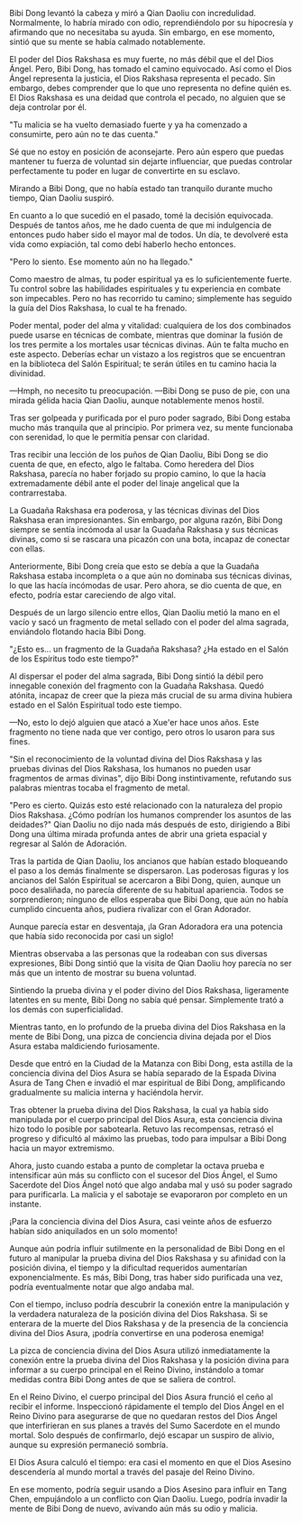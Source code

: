 
Bibi Dong levantó la cabeza y miró a Qian Daoliu con incredulidad. Normalmente, lo habría mirado con odio, reprendiéndolo por su hipocresía y afirmando que no necesitaba su ayuda. Sin embargo, en ese momento, sintió que su mente se había calmado notablemente.

El poder del Dios Rakshasa es muy fuerte, no más débil que el del Dios Ángel. Pero, Bibi Dong, has tomado el camino equivocado. Así como el Dios Ángel representa la justicia, el Dios Rakshasa representa el pecado. Sin embargo, debes comprender que lo que uno representa no define quién es. El Dios Rakshasa es una deidad que controla el pecado, no alguien que se deja controlar por él.

"Tu malicia se ha vuelto demasiado fuerte y ya ha comenzado a consumirte, pero aún no te das cuenta."

Sé que no estoy en posición de aconsejarte. Pero aún espero que puedas mantener tu fuerza de voluntad sin dejarte influenciar, que puedas controlar perfectamente tu poder en lugar de convertirte en su esclavo.

Mirando a Bibi Dong, que no había estado tan tranquilo durante mucho tiempo, Qian Daoliu suspiró.

En cuanto a lo que sucedió en el pasado, tomé la decisión equivocada. Después de tantos años, me he dado cuenta de que mi indulgencia de entonces pudo haber sido el mayor mal de todos. Un día, te devolveré esta vida como expiación, tal como debí haberlo hecho entonces.

"Pero lo siento. Ese momento aún no ha llegado."

Como maestro de almas, tu poder espiritual ya es lo suficientemente fuerte. Tu control sobre las habilidades espirituales y tu experiencia en combate son impecables. Pero no has recorrido tu camino; simplemente has seguido la guía del Dios Rakshasa, lo cual te ha frenado.

Poder mental, poder del alma y vitalidad: cualquiera de los dos combinados puede usarse en técnicas de combate, mientras que dominar la fusión de los tres permite a los mortales usar técnicas divinas. Aún te falta mucho en este aspecto. Deberías echar un vistazo a los registros que se encuentran en la biblioteca del Salón Espiritual; te serán útiles en tu camino hacia la divinidad.

—Hmph, no necesito tu preocupación. —Bibi Dong se puso de pie, con una mirada gélida hacia Qian Daoliu, aunque notablemente menos hostil.

Tras ser golpeada y purificada por el puro poder sagrado, Bibi Dong estaba mucho más tranquila que al principio. Por primera vez, su mente funcionaba con serenidad, lo que le permitía pensar con claridad.

Tras recibir una lección de los puños de Qian Daoliu, Bibi Dong se dio cuenta de que, en efecto, algo le faltaba. Como heredera del Dios Rakshasa, parecía no haber forjado su propio camino, lo que la hacía extremadamente débil ante el poder del linaje angelical que la contrarrestaba.

La Guadaña Rakshasa era poderosa, y las técnicas divinas del Dios Rakshasa eran impresionantes. Sin embargo, por alguna razón, Bibi Dong siempre se sentía incómoda al usar la Guadaña Rakshasa y sus técnicas divinas, como si se rascara una picazón con una bota, incapaz de conectar con ellas.

Anteriormente, Bibi Dong creía que esto se debía a que la Guadaña Rakshasa estaba incompleta o a que aún no dominaba sus técnicas divinas, lo que las hacía incómodas de usar. Pero ahora, se dio cuenta de que, en efecto, podría estar careciendo de algo vital.

Después de un largo silencio entre ellos, Qian Daoliu metió la mano en el vacío y sacó un fragmento de metal sellado con el poder del alma sagrada, enviándolo flotando hacia Bibi Dong.

"¿Esto es... un fragmento de la Guadaña Rakshasa? ¿Ha estado en el Salón de los Espíritus todo este tiempo?"

Al dispersar el poder del alma sagrada, Bibi Dong sintió la débil pero innegable conexión del fragmento con la Guadaña Rakshasa. Quedó atónita, incapaz de creer que la pieza más crucial de su arma divina hubiera estado en el Salón Espiritual todo este tiempo.

—No, esto lo dejó alguien que atacó a Xue'er hace unos años. Este fragmento no tiene nada que ver contigo, pero otros lo usaron para sus fines.

"Sin el reconocimiento de la voluntad divina del Dios Rakshasa y las pruebas divinas del Dios Rakshasa, los humanos no pueden usar fragmentos de armas divinas", dijo Bibi Dong instintivamente, refutando sus palabras mientras tocaba el fragmento de metal.

"Pero es cierto. Quizás esto esté relacionado con la naturaleza del propio Dios Rakshasa. ¿Cómo podrían los humanos comprender los asuntos de las deidades?" Qian Daoliu no dijo nada más después de esto, dirigiendo a Bibi Dong una última mirada profunda antes de abrir una grieta espacial y regresar al Salón de Adoración.

Tras la partida de Qian Daoliu, los ancianos que habían estado bloqueando el paso a los demás finalmente se dispersaron. Las poderosas figuras y los ancianos del Salón Espiritual se acercaron a Bibi Dong, quien, aunque un poco desaliñada, no parecía diferente de su habitual apariencia. Todos se sorprendieron; ninguno de ellos esperaba que Bibi Dong, que aún no había cumplido cincuenta años, pudiera rivalizar con el Gran Adorador.

Aunque parecía estar en desventaja, ¡la Gran Adoradora era una potencia que había sido reconocida por casi un siglo!

Mientras observaba a las personas que la rodeaban con sus diversas expresiones, Bibi Dong sintió que la visita de Qian Daoliu hoy parecía no ser más que un intento de mostrar su buena voluntad.

Sintiendo la prueba divina y el poder divino del Dios Rakshasa, ligeramente latentes en su mente, Bibi Dong no sabía qué pensar. Simplemente trató a los demás con superficialidad.

Mientras tanto, en lo profundo de la prueba divina del Dios Rakshasa en la mente de Bibi Dong, una pizca de conciencia divina dejada por el Dios Asura estaba maldiciendo furiosamente.

Desde que entró en la Ciudad de la Matanza con Bibi Dong, esta astilla de la conciencia divina del Dios Asura se había separado de la Espada Divina Asura de Tang Chen e invadió el mar espiritual de Bibi Dong, amplificando gradualmente su malicia interna y haciéndola hervir.

Tras obtener la prueba divina del Dios Rakshasa, la cual ya había sido manipulada por el cuerpo principal del Dios Asura, esta conciencia divina hizo todo lo posible por sabotearla. Retuvo las recompensas, retrasó el progreso y dificultó al máximo las pruebas, todo para impulsar a Bibi Dong hacia un mayor extremismo.

Ahora, justo cuando estaba a punto de completar la octava prueba e intensificar aún más su conflicto con el sucesor del Dios Ángel, el Sumo Sacerdote del Dios Ángel notó que algo andaba mal y usó su poder sagrado para purificarla. La malicia y el sabotaje se evaporaron por completo en un instante.

¡Para la conciencia divina del Dios Asura, casi veinte años de esfuerzo habían sido aniquilados en un solo momento!

Aunque aún podría influir sutilmente en la personalidad de Bibi Dong en el futuro al manipular la prueba divina del Dios Rakshasa y su afinidad con la posición divina, el tiempo y la dificultad requeridos aumentarían exponencialmente. Es más, Bibi Dong, tras haber sido purificada una vez, podría eventualmente notar que algo andaba mal.

Con el tiempo, incluso podría descubrir la conexión entre la manipulación y la verdadera naturaleza de la posición divina del Dios Rakshasa. Si se enterara de la muerte del Dios Rakshasa y de la presencia de la conciencia divina del Dios Asura, ¡podría convertirse en una poderosa enemiga!

La pizca de conciencia divina del Dios Asura utilizó inmediatamente la conexión entre la prueba divina del Dios Rakshasa y la posición divina para informar a su cuerpo principal en el Reino Divino, instándolo a tomar medidas contra Bibi Dong antes de que se saliera de control.

En el Reino Divino, el cuerpo principal del Dios Asura frunció el ceño al recibir el informe. Inspeccionó rápidamente el templo del Dios Ángel en el Reino Divino para asegurarse de que no quedaran restos del Dios Ángel que interfirieran en sus planes a través del Sumo Sacerdote en el mundo mortal. Solo después de confirmarlo, dejó escapar un suspiro de alivio, aunque su expresión permaneció sombría.

El Dios Asura calculó el tiempo: era casi el momento en que el Dios Asesino descendería al mundo mortal a través del pasaje del Reino Divino.

En ese momento, podría seguir usando a Dios Asesino para influir en Tang Chen, empujándolo a un conflicto con Qian Daoliu. Luego, podría invadir la mente de Bibi Dong de nuevo, avivando aún más su odio y malicia.